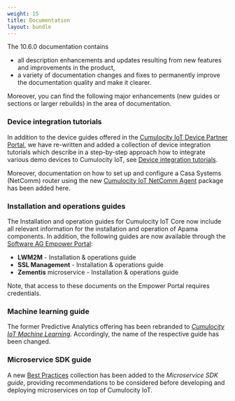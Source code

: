 ```yaml
---
weight: 15
title: Documentation
layout: bundle
---
```


The 10.6.0 documentation contains

* all description enhancements and updates resulting from new features and improvements in the product,
* a variety of documentation changes and fixes to permanently improve the documentation quality and make it clearer.

Moreover, you can find the following major enhancements (new guides or sections or larger rebuilds) in the area of documentation.

### Device integration tutorials

In addition to the device guides offered in the [Cumulocity IoT Device Partner Portal](https://devicepartnerportal.softwareag.com/), we have re-written and added a collection of device integration tutorials which describe in a step-by-step approach how to integrate various demo devices to Cumulocity IoT, see [Device integration tutorials](https://cumulocity.com/guides/10.6.0/device-tutorials/tutorials-introduction).

Moreover, documentation on how to set up and configure a Casa Systems (NetComm) router using the new [Cumulocity IoT NetComm Agent](https://cumulocity.com/guides/10.6.0/device-tutorials/netcomm-router) package has been added here.

### Installation and operations guides

The Installation and operation guides for Cumulocity IoT Core now include all relevant information for the installation and operation of Apama components. In addition, the following guides are now available through the [Software AG Empower Portal](https://empower.softwareag.com/):

* **LWM2M** - Installation & operations guide
* **SSL Management** - Installation & operations guide
* **Zementis** microservice - Installation & operations guide

Note, that access to these documents on the Empower Portal requires credentials.

### Machine learning guide

The former Predictive Analytics offering has been rebranded to *[Cumulocity IoT Machine Learning](https://cumulocity.com/guides/10.6.0/machine-learning/)*. Accordingly, the name of the respective guide has been changed.

### Microservice SDK guide

A new [Best Practices](https://cumulocity.com/guides/10.6.0/microservice-sdk/microservices-best-practices/) collection has been added to the *Microservice SDK guide*, providing recommendations to be considered before developing and deploying microservices on top of Cumulocity IoT.
